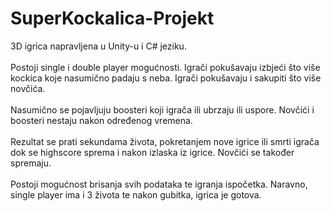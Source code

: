 # SuperKockalica-Projekt

3D igrica napravljena u Unity-u i C# jeziku.<br><br> Postoji single i double player mogućnosti. Igrači pokušavaju izbjeći što više kockica koje nasumično padaju s neba. Igrači pokušavaju i sakupiti što više novčića.<br><br> Nasumično se pojavljuju boosteri koji igrača ili ubrzaju ili uspore. Novčići i boosteri nestaju nakon određenog vremena. <br><br>Rezultat se prati sekundama života, pokretanjem nove igrice ili smrti igrača dok se highscore sprema i nakon izlaska iz igrice. Novčići se također spremaju. <br><br>Postoji mogućnost brisanja svih podataka te igranja ispočetka. Naravno, single player ima i 3 života te nakon gubitka, igrica je gotova.

